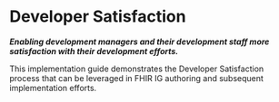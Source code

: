 # Developer Satisfaction
**_Enabling development managers and their development staff more satisfaction with their development efforts._**

This implementation guide demonstrates the Developer Satisfaction process that can be leveraged in FHIR IG authoring and subsequent implementation efforts.
